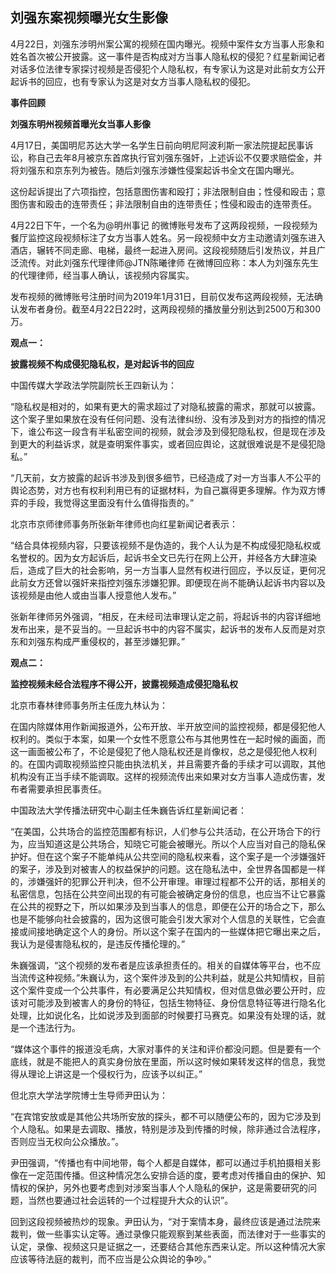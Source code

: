 ## 刘强东案视频曝光女生影像

4月22日，刘强东涉明州案公寓的视频在国内曝光。视频中案件女方当事人形象和姓名首次被公开披露。这一事件是否构成对方当事人隐私权的侵犯？红星新闻记者对话多位法律专家探讨视频是否侵犯个人隐私权，有专家认为这是对此前女方公开起诉书的回应，也有专家认为这是对女方当事人隐私权的侵犯。

**事件回顾**

**刘强东明州视频首曝光女当事人影像**

4月17日，美国明尼苏达大学一名学生日前向明尼阿波利斯一家法院提起民事诉讼，称自己去年8月被京东首席执行官刘强东强奸，上述诉讼不仅要求赔偿金，并将刘强东和京东列为被告。随后刘强东涉嫌性侵案起诉书全文在国内曝光。

这份起诉提出了六项指控，包括意图伤害和殴打；非法限制自由；性侵和殴击；意图伤害和殴击的连带责任；非法限制自由的连带责任；性侵和殴击的连带责任。

4月22日下午，一个名为@明州事记 的微博账号发布了这两段视频，一段视频为餐厅监控这段视频标注了女方当事人姓名。另一段视频中女方主动邀请刘强东进入酒店，辗转不同走廊、电梯，最终一起进入房间。这段视频随后引发热议，并且广泛流传。对此刘强东代理律师@JTN陈曦律师 在微博回应称：本人为刘强东先生的代理律师，经当事人确认，该视频内容属实。

发布视频的微博账号注册时间为2019年1月31日，目前仅发布这两段视频，无法确认发布者身份。截至4月22日22时，这两段视频的播放量分别达到2500万和300万。

**观点一：**

**披露视频不构成侵犯隐私权，是对起诉书的回应**

中国传媒大学政法学院副院长王四新认为：

“隐私权是相对的，如果有更大的需求超过了对隐私披露的需求，那就可以披露。这个案子里如果放在没有任何问题、没有法律纠纷、没有涉及到对方的指控的情况下，谁公布这一段含有半私密空间的视频，就会涉及到侵犯隐私权，但是现在涉及到更大的利益诉求，就是查明案件事实，或者回应舆论，这就很难说是不是侵犯隐私。”

“几天前，女方披露的起诉书涉及到很多细节，已经造成了对一方当事人不公平的舆论态势，对方也有权利利用已有的证据材料，为自己赢得更多理解。作为双方博弈的手段，我觉得这里面没有什么值得指责的。”

北京市京师律师事务所张新年律师也向红星新闻记者表示：

“结合具体视频内容，只要该视频不是伪造的，我个人认为是不构成侵犯隐私权或名誉权的。因为女方起诉后，起诉书全文已先行在网上公开，并经各方大肆渲染后，造成了巨大的社会影响，另一方当事人显然有权进行回应，予以反证，更何况此前女方还曾以强奸来指控刘强东涉嫌犯罪。即便现在尚不能确认起诉书内容以及该视频是由他人或由当事人授意他人发布。”

张新年律师另外强调，“相反，在未经司法审理认定之前，将起诉书的内容详细地发布出来，是不妥当的。一旦起诉书中的内容不属实，起诉书的发布人反而是对京东和刘强东构成严重侵权的，甚至涉嫌犯罪。”

**观点二：**

**监控视频未经合法程序不得公开，披露视频造成侵犯隐私权**

北京市春林律师事务所主任庞九林认为：

在国内除媒体用作新闻报道外，公布开放、半开放空间的监控视频，都是侵犯他人权利的。类似于本案，如果一个女性不愿意公布与其他男性在一起时候的画面，而这一画面被公布了，不论是侵犯了他人隐私权还是肖像权，总之是侵犯他人权利的。在国内调取视频监控只能由执法机关，并且需要齐备的手续才可以调取，其他机构没有正当手续不能调取。这样的视频流传出来如果对女方当事人造成伤害，发布者需要承担民事责任。

中国政法大学传播法研究中心副主任朱巍告诉红星新闻记者：

“在美国，公共场合的监控范围都有标识，人们参与公共活动，在公开场合下的行为，应当知道这是公共场合，知晓它可能会被曝光。所以个人应当对自己的隐私保护好。但在这个案子不能单纯从公共空间的隐私权来看，这个案子是一个涉嫌强奸的案子，涉及到对被害人的权益保护的问题。这在隐私法中，全世界各国都是一样的，涉嫌强奸的犯罪公开判决，但不公开审理。审理过程都不公开的话，那相关的私密信息，包括在公共空间出现的有可能会被确定身份的信息，也应当不让它暴露在公共的视野之下，所以如果涉及到当事人的信息，即便在公开的场合之下，那么也是不能够向社会披露的，因为这很可能会引发大家对个人信息的关联性，它会直接或间接地确定这个人的身份。所以这个案子在国内的一些媒体把它曝出来之后，我认为是侵害隐私权的，是违反传播伦理的。”

朱巍强调，“这个视频的发布者是应该承担责任的。相关的自媒体等平台，也不应当流传这种视频。”朱巍认为，这个案件涉及到的公共利益，就是公共知情权，目前这个案件变成一个公共事件，有必要满足公共知情权，但对信息做必要公开时，应该对可能涉及到被害人的身份的特征，包括生物特征、身份信息特征等进行隐名化处理，比如说化名，比如说涉及到面部的时候要打马赛克。如果没有处理的话，就是一个违法行为。

“媒体这个事件的报道没毛病，大家对事件的关注和评价都没问题。但是要有一个底线，就是不能把人的真实身份放在里面，所以这时候如果转发这样的信息，我觉得从理论上讲这是一个侵权行为，应该予以纠正。”

但北京大学法学院博士生导师尹田认为：

“在宾馆安放或是其他公共场所安放的探头，都不可以随便公布的，因为它涉及到个人隐私。如果是去调取、播放，特别是涉及到传播的时候，除非通过合法程序，否则应当无权向公众播放。”。

尹田强调，“传播也有中间地带，每个人都是自媒体，都可以通过手机拍摄相关影像在一定范围传播。但这种情况怎么安排合适的度，要考虑对传播自由的保护、知情权的保护，另外也要考虑到对涉案当事人个人隐私的保护，这是需要研究的问题，当然也要通过社会运转的一个过程提升大众的认识”。

回到这段视频被热炒的现象。尹田认为，“对于案情本身，最终应该是通过法院来裁判，做一些事实认定等。通过录像只能观察到某些表面，而法律对于一些事实的认定，录像、视频这只是证据之一，还要结合其他东西来认定。所以这种情况大家应该等待法庭的裁判，而不应当是公众舆论的争吵。”